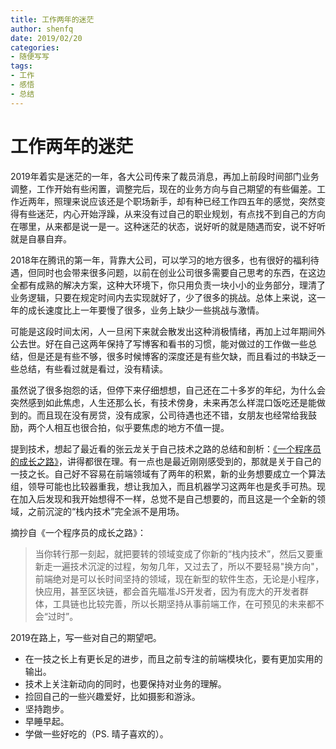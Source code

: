 ```yaml
---
title: 工作两年的迷茫
author: shenfq
date: 2019/02/20
categories:
- 随便写写
tags:
- 工作
- 感悟
- 总结
---
```


# 工作两年的迷茫

2019年着实是迷茫的一年，各大公司传来了裁员消息，再加上前段时间部门业务调整，工作开始有些闲置，调整完后，现在的业务方向与自己期望的有些偏差。工作近两年，照理来说应该还是个职场新手，却有种已经工作四五年的感觉，突然变得有些迷茫，内心开始浮躁，从来没有过自己的职业规划，有点找不到自己的方向在哪里，从来都是说一是一。这种迷茫的状态，说好听的就是随遇而安，说不好听就是自暴自弃。

2018年在腾讯的第一年，背靠大公司，可以学习的地方很多，也有很好的福利待遇，但同时也会带来很多问题，以前在创业公司很多需要自己思考的东西，在这边全都有成熟的解决方案，这种大环境下，你只用负责一块小小的业务部分，理清了业务逻辑，只要在规定时间内去实现就好了，少了很多的挑战。总体上来说，这一年的成长速度比上一年要慢了很多，业务上缺少一些挑战与激情。

可能是这段时间太闲，人一旦闲下来就会散发出这种消极情绪，再加上过年期间外公去世。好在自己这两年保持了写博客和看书的习惯，能对做过的工作做一些总结，但是还是有些不够，很多时候博客的深度还是有些欠缺，而且看过的书缺乏一些总结，有些看过就是看过，没有精读。

虽然说了很多抱怨的话，但停下来仔细想想，自己还在二十多岁的年纪，为什么会突然感到如此焦虑，人生还那么长，有技术傍身，未来再怎么样混口饭吃还是能做到的。而且现在没有房贷，没有成家，公司待遇也还不错，女朋友也经常给我鼓励，两个人相互也很合拍，似乎要焦虑的地方不值一提。

提到技术，想起了最近看的张云龙关于自己技术之路的总结和剖析：[《一个程序员的成长之路》](https://github.com/fouber/blog/issues/41)，讲得都很在理。有一点也是最近刚刚感受到的，那就是关于自己的一技之长。自己好不容易在前端领域有了两年的积累，新的业务想要成立一个算法组，领导可能也比较器重我，想让我加入，而且机器学习这两年也是炙手可热。现在加入后发现和我开始想得不一样，总觉不是自己想要的，而且这是一个全新的领域，之前沉淀的“栈内技术”完全派不是用场。

摘抄自《一个程序员的成长之路》：
> 当你转行那一刻起，就把要转的领域变成了你新的“栈内技术”，然后又要重新走一遍技术沉淀的过程，匆匆几年，又过去了，所以不要轻易"换方向"，前端绝对是可以长时间坚持的领域，现在新型的软件生态，无论是小程序，快应用，甚至区块链，都会首先瞄准JS开发者，因为有庞大的开发者群体，工具链也比较完善，所以长期坚持从事前端工作，在可预见的未来都不会“过时”。

2019在路上，写一些对自己的期望吧。

- 在一技之长上有更长足的进步，而且之前专注的前端模块化，要有更加实用的输出。
- 技术上关注新动向的同时，也要保持对业务的理解。
- 捡回自己的一些兴趣爱好，比如摄影和游泳。
- 坚持跑步。
- 早睡早起。
- 学做一些好吃的（PS. 晴子喜欢的）。